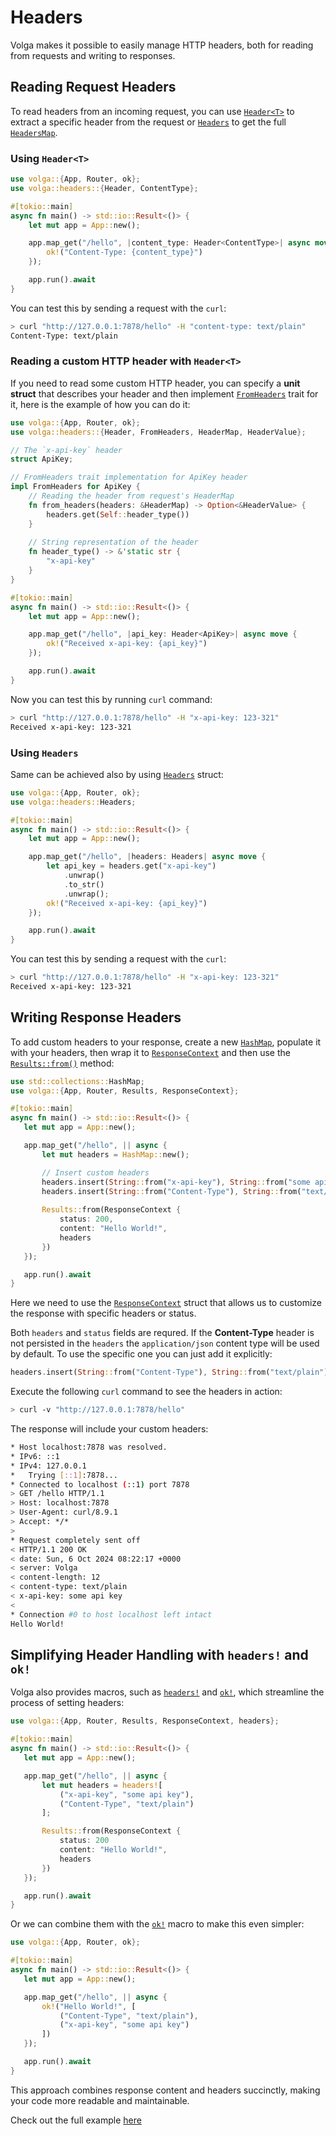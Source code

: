 # Headers

Volga makes it possible to easily manage HTTP headers, both for reading from requests and writing to responses.

## Reading Request Headers

To read headers from an incoming request, you can use [`Header<T>`](https://docs.rs/volga/latest/volga/app/endpoints/args/headers/struct.Header.html) to extract a specific header from the request or [`Headers`](https://docs.rs/volga/latest/volga/app/endpoints/args/headers/struct.Headers.html) to get the full [`HeadersMap`](https://docs.rs/http/latest/http/header/struct.HeaderMap.html).

### Using `Header<T>`
```rust
use volga::{App, Router, ok};
use volga::headers::{Header, ContentType};

#[tokio::main]
async fn main() -> std::io::Result<()> {
    let mut app = App::new();

    app.map_get("/hello", |content_type: Header<ContentType>| async move {
        ok!("Content-Type: {content_type}")
    });

    app.run().await
}
```
You can test this by sending a request with the `curl`:
```bash
> curl "http://127.0.0.1:7878/hello" -H "content-type: text/plain"
Content-Type: text/plain
```

### Reading a custom HTTP header with `Header<T>`
If you need to read some custom HTTP header, you can specify a **unit struct** that describes your header and then implement [`FromHeaders`](https://docs.rs/volga/latest/volga/app/endpoints/args/headers/trait.FromHeaders.html) trait for it, here is the example of how you can do it:
```rust
use volga::{App, Router, ok};
use volga::headers::{Header, FromHeaders, HeaderMap, HeaderValue};

// The `x-api-key` header
struct ApiKey;

// FromHeaders trait implementation for ApiKey header
impl FromHeaders for ApiKey {
    // Reading the header from request's HeaderMap 
    fn from_headers(headers: &HeaderMap) -> Option<&HeaderValue> {
        headers.get(Self::header_type())
    }
    
    // String representation of the header
    fn header_type() -> &'static str {
        "x-api-key"
    }
}

#[tokio::main]
async fn main() -> std::io::Result<()> {
    let mut app = App::new();

    app.map_get("/hello", |api_key: Header<ApiKey>| async move {
        ok!("Received x-api-key: {api_key}")
    });

    app.run().await
}
```
Now you can test this by running `curl` command:
```bash
> curl "http://127.0.0.1:7878/hello" -H "x-api-key: 123-321"
Received x-api-key: 123-321
```
### Using `Headers`
Same can be achieved also by using [`Headers`](https://docs.rs/volga/latest/volga/app/endpoints/args/headers/struct.Headers.html) struct:
```rust
use volga::{App, Router, ok};
use volga::headers::Headers;

#[tokio::main]
async fn main() -> std::io::Result<()> {
    let mut app = App::new();

    app.map_get("/hello", |headers: Headers| async move {
        let api_key = headers.get("x-api-key")
            .unwrap()
            .to_str()
            .unwrap();
        ok!("Received x-api-key: {api_key}")
    });

    app.run().await
}
```
You can test this by sending a request with the `curl`:
```bash
> curl "http://127.0.0.1:7878/hello" -H "x-api-key: 123-321"
Received x-api-key: 123-321
```

## Writing Response Headers
To add custom headers to your response, create a new [`HashMap`](https://docs.rs/http/latest/http/header/struct.HeaderMap.html), populate it with your headers, then wrap it to [`ResponseContext`](https://docs.rs/volga/latest/volga/app/results/struct.ResponseContext.html) and then use the [`Results::from()`](https://docs.rs/volga/latest/volga/app/results/struct.Results.html#method.from) method:
```rust
use std::collections::HashMap;
use volga::{App, Router, Results, ResponseContext};

#[tokio::main]
async fn main() -> std::io::Result<()> {
   let mut app = App::new();

   app.map_get("/hello", || async {
       let mut headers = HashMap::new();

       // Insert custom headers
       headers.insert(String::from("x-api-key"), String::from("some api key"));
       headers.insert(String::from("Content-Type"), String::from("text/plain"));
       
       Results::from(ResponseContext {
           status: 200,
           content: "Hello World!",
           headers
       })
   });

   app.run().await
}
```
Here we need to use the [`ResponseContext`](https://docs.rs/volga/latest/volga/app/results/struct.ResponseContext.html) struct that allows us to customize the response with specific headers or status.

Both `headers` and `status` fields are requred. If the **Content-Type** header is not persisted in the `headers` the `application/json` content type will be used by default. To use the specific one you can just add it explicitly:
```rust
headers.insert(String::from("Content-Type"), String::from("text/plain"));
```
Execute the following `curl` command to see the headers in action:
```bash
> curl -v "http://127.0.0.1:7878/hello"
```
The response will include your custom headers:
```bash
* Host localhost:7878 was resolved.
* IPv6: ::1
* IPv4: 127.0.0.1
*   Trying [::1]:7878...
* Connected to localhost (::1) port 7878
> GET /hello HTTP/1.1
> Host: localhost:7878
> User-Agent: curl/8.9.1
> Accept: */*
>
* Request completely sent off
< HTTP/1.1 200 OK
< date: Sun, 6 Oct 2024 08:22:17 +0000
< server: Volga
< content-length: 12
< content-type: text/plain
< x-api-key: some api key
<
* Connection #0 to host localhost left intact
Hello World!
```
## Simplifying Header Handling with `headers!` and `ok!`
Volga also provides macros, such as [`headers!`](https://docs.rs/volga/latest/volga/macro.headers.html) and [`ok!`](https://docs.rs/volga/latest/volga/macro.ok.html), which streamline the process of setting headers:
```rust
use volga::{App, Router, Results, ResponseContext, headers};

#[tokio::main]
async fn main() -> std::io::Result<()> {
   let mut app = App::new();

   app.map_get("/hello", || async {
       let mut headers = headers![
           ("x-api-key", "some api key"),
           ("Content-Type", "text/plain")
       ];

       Results::from(ResponseContext {
           status: 200
           content: "Hello World!",
           headers
       })
   });

   app.run().await
}
```
Or we can combine them with the [`ok!`](https://docs.rs/volga/latest/volga/macro.ok.html) macro to make this even simpler:
```rust
use volga::{App, Router, ok};

#[tokio::main]
async fn main() -> std::io::Result<()> {
   let mut app = App::new();

   app.map_get("/hello", || async {
       ok!("Hello World!", [
           ("Content-Type", "text/plain"),
           ("x-api-key", "some api key")
       ])
   });

   app.run().await
}
```
This approach combines response content and headers succinctly, making your code more readable and maintainable.

Check out the full example [here](https://github.com/RomanEmreis/volga/blob/main/examples/headers.rs)